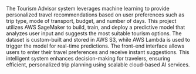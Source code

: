 The Tourism Advisor system leverages machine learning to provide personalized travel recommendations based on user preferences such as trip type, mode of transport, budget, and number of days. This project utilizes AWS SageMaker to build, train, and deploy a predictive model that analyzes user input and suggests the most suitable tourism options. The dataset is custom-built and stored in AWS S3, while AWS Lambda is used to trigger the model for real-time predictions. The front-end interface allows users to enter their travel preferences and receive instant suggestions. This intelligent system enhances decision-making for travelers, ensuring efficient, personalized trip planning using scalable cloud-based AI services.
